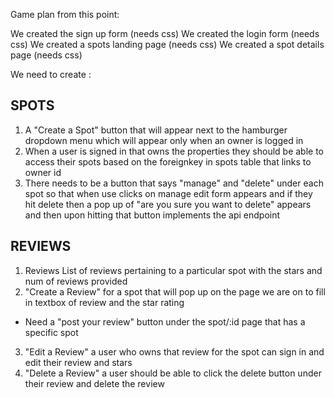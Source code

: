 Game plan from this point: 

We created the sign up form (needs css)
We created the login form (needs css)
We created a spots landing page (needs css)
We created a spot details page (needs css)


We need to create : 

SPOTS
--------
1. A "Create a Spot" button that will appear next to the hamburger dropdown menu which will appear only when an owner is logged in 
2. When a user is signed in that owns the properties they should be able to access their spots based on the foreignkey in spots table that links to owner id 
3. There needs to be a button that says "manage" and "delete" under each spot so that when use clicks on manage edit form appears and if they hit delete then a pop up of "are you sure you want to delete" appears and then upon hitting that button implements the api endpoint 

REVIEWS
----------
1. Reviews List of reviews pertaining to a particular spot with the stars and num of reviews provided
2. "Create a Review" for a spot that will pop up on the page we are on to fill in textbox of review and the star rating
- Need a "post your review" button under the spot/:id page that has a specific spot 
3. "Edit a Review" a user who owns that review for the spot can sign in and edit their review and stars 
4. "Delete a Review" a user should be able to click the delete button under their review and delete the review 


